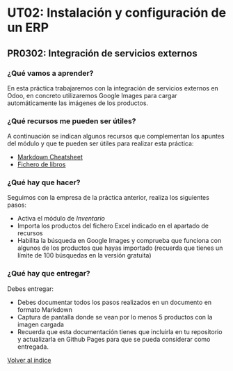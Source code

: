 # UT02: Instalación y configuración de un ERP

## PR0302: Integración de servicios externos

### ¿Qué vamos a aprender?

En esta práctica trabajaremos con la integración de servicios externos en Odoo, en concreto utilizaremos Google Images para cargar automáticamente las imágenes de los productos.

### ¿Qué recursos me pueden ser útiles?

A continuación se indican algunos recursos que complementan los apuntes del módulo y que te pueden ser útiles para realizar esta práctica:

- [Markdown Cheatsheet](https://commonmark.org/help/)
- [Fichero de libros](./libros.xls)

### ¿Qué hay que hacer?

Seguimos con la empresa de la práctica anterior, realiza los siguientes pasos:

- Activa el módulo de *Inventario*
- Importa los productos del fichero Excel indicado en el apartado de recursos
- Habilita la búsqueda en Google Images y comprueba que funciona con algunos de los productos que hayas importado (recuerda que tienes un límite de 100 búsquedas en la versión gratuita)


### ¿Qué hay que entregar?

Debes entregar:

- Debes documentar todos los pasos realizados en un documento en formato Markdown
- Captura de pantalla donde se vean por lo menos 5 productos con la imagen cargada
- Recuerda que esta documentación tienes que incluirla en tu repositorio y actualizarla en Github Pages para que se pueda considerar como entregada.



[Volver al índice](../index.html)